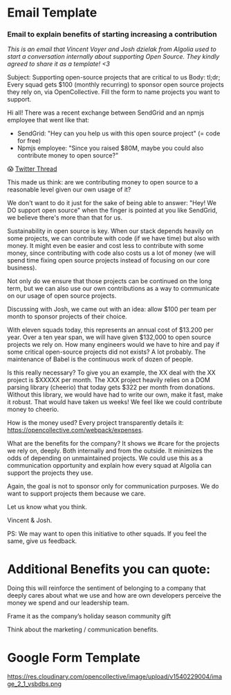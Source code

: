 # Email Template

### Email to explain benefits of starting increasing a contribution
_This is an email that Vincent Voyer and Josh dzielak from Algolia used to start a conversation internally about supporting Open Source. They kindly agreed to share it as a template! <3_


Subject: Supporting open-source projects that are critical to us
Body: tl;dr; Every squad gets $100 (monthly recurring) to sponsor open source projects they rely on, via OpenCollective. Fill the form to name projects you want to support.

Hi all! There was a recent exchange between SendGrid and an npmjs employee that went like that: 
- SendGrid: "Hey can you help us with this open source project" (= code for free) 
- Npmjs employee: "Since you raised $80M, maybe you could also contribute money to open source?"

😱 [Twitter Thread](https://twitter.com/BenjaminCoe/status/918619729375449088)

This made us think: are we contributing money to open source to a reasonable level given our own usage of it?

We don't want to do it just for the sake of being able to answer: "Hey! We DO support open source" when the finger is pointed at you like SendGrid, we believe there's more than that for us.

Sustainability in open source is key. When our stack depends heavily on some projects, we can contribute with code (if we have time) but also with money. It might even be easier and cost less to contribute with some money, since contributing with code also costs us a lot of money (we will spend time fixing open source projects instead of focusing on our core business).

Not only do we ensure that those projects can be continued on the long term, but we can also use our own contributions as a way to communicate on our usage of open source projects.

Discussing with Josh, we came out with an idea: allow $100 per team per month to sponsor projects of their choice.

With eleven squads today, this represents an annual cost of $13.200 per year. Over a ten year span, we will have given $132,000 to open source projects we rely on. How many engineers would we have to hire and pay if some critical open-source projects did not exists? A lot probably. The maintenance of Babel is the continuous work of dozen of people.

Is this really necessary? To give you an example, the XX deal with the XX project is $XXXXX per month. The XXX project heavily relies on a DOM parsing library (cheerio) that today gets $322 per month from donations. Without this library, we would have had to write our own, make it fast, make it robust. That would have taken us weeks! We feel like we could contribute money to cheerio.

How is the money used? Every project transparently details it: https://opencollective.com/webpack/expenses.

What are the benefits for the company? It shows we #care for the projects we rely on, deeply. Both internally and from the outside. It minimizes the odds of depending on unmaintained projects. We could use this as a communication opportunity and explain how every squad at Algolia can support the projects they use.

Again, the goal is not to sponsor only for communication purposes. We do want to support projects them because we care.

Let us know what you think.

Vincent & Josh.

PS: We may want to open this initiative to other squads. If you feel the same, give us feedback.

# Additional Benefits you can quote:
Doing this will reinforce the sentiment of belonging to a company that deeply cares about what we use and how are own developers perceive the money we spend and our leadership team.

Frame it as the company’s holiday season community gift

Think about the marketing / communication benefits.

# Google Form Template
https://res.cloudinary.com/opencollective/image/upload/v1540229004/image_2_1_vsbdbs.png
